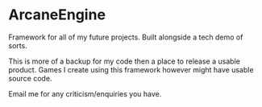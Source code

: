 # ArcaneEngine
Framework for all of my future projects. Built alongside a tech demo of sorts.

This is more of a backup for my code then a place to release a usable product.
Games I create using this framework however might have usable source code.


Email me for any criticism/enquiries you have.